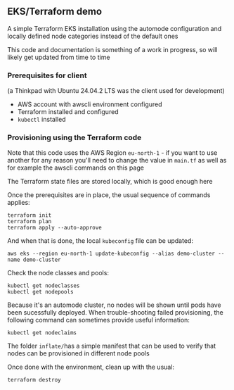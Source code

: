 ## EKS/Terraform demo

A simple Terraform EKS installation using the automode configuration and locally defined node categories instead of the default ones    

This code and documentation is something of a work in progress, so will likely get updated from time to time    

### Prerequisites for client    
(a Thinkpad with Ubuntu 24.04.2 LTS was the client used for development)    

  - AWS account with awscli environment configured    
  - Terraform installed and configured    
  - ```kubectl``` installed    

### Provisioning using the Terraform code

Note that this code uses the AWS Region `eu-north-1` - if you want to use another for any reason you'll need to change the value in `main.tf` as well as for example the awscli commands on this page

The Terraform state files are stored locally, which is good enough here

Once the prerequisites are in place, the usual sequence of commands applies:
```
terraform init
terraform plan
terraform apply --auto-approve
```
And when that is done, the local `kubeconfig` file can be updated:
```
aws eks --region eu-north-1 update-kubeconfig --alias demo-cluster --name demo-cluster
```

Check the node classes and pools:
```
kubectl get nodeclasses
kubectl get nodepools
```

Because it's an automode cluster, no nodes will be shown until pods have been sucessfully deployed. When trouble-shooting failed provisioning, the following command can sometimes provide useful information:
```
kubectl get nodeclaims
```

The folder ```inflate/```has a simple manifest that can be used to verify that nodes can be provisioned in different node pools

Once done with the environment, clean up with the usual:
```
terraform destroy
```
